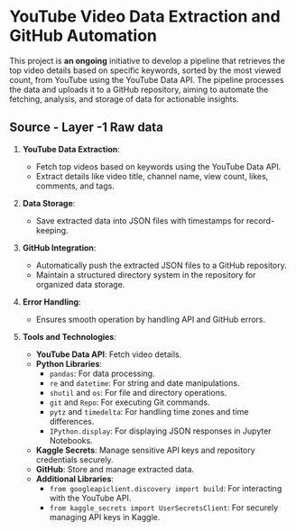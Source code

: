 # YouTube Video Data Extraction and GitHub Automation

This project is **an ongoing** initiative to develop a pipeline that retrieves the top video details based on specific keywords, sorted by the most viewed count, from YouTube using the YouTube Data API. The pipeline processes the data and uploads it to a GitHub repository, aiming to automate the fetching, analysis, and storage of data for actionable insights.

## Source - Layer -1 Raw data

1. **YouTube Data Extraction**:
   - Fetch top videos based on keywords using the YouTube Data API.
   - Extract details like video title, channel name, view count, likes, comments, and tags.

3. **Data Storage**:
   - Save extracted data into JSON files with timestamps for record-keeping.

4. **GitHub Integration**:
   - Automatically push the extracted JSON files to a GitHub repository.
   - Maintain a structured directory system in the repository for organized data storage.

5. **Error Handling**:
   - Ensures smooth operation by handling API and GitHub errors.

6. **Tools and Technologies**:
   - **YouTube Data API**: Fetch video details.
   - **Python Libraries**:
     - `pandas`: For data processing.
     - `re` and `datetime`: For string and date manipulations.
     - `shutil` and `os`: For file and directory operations.
     - `git` and `Repo`: For executing Git commands.
     - `pytz` and `timedelta`: For handling time zones and time differences.
     - `IPython.display`: For displaying JSON responses in Jupyter Notebooks.
   - **Kaggle Secrets**: Manage sensitive API keys and repository credentials securely.
   - **GitHub**: Store and manage extracted data.
   - **Additional Libraries**:
     - `from googleapiclient.discovery import build`: For interacting with the YouTube API.
     - `from kaggle_secrets import UserSecretsClient`: For securely managing API keys in Kaggle.
